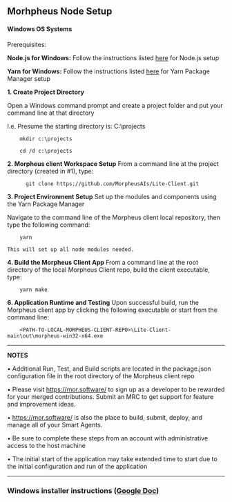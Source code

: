 ## Morhpheus Node Setup

#### Windows OS Systems

Prerequisites:

**Node.js for Windows:**
Follow the instructions listed [here](https://phoenixnap.com/kb/install-node-js-npm-on-windows) for Node.js setup


**Yarn for Windows:**
Follow the instructions listed [here](https://phoenixnap.com/kb/yarn-windows) for Yarn Package Manager setup


**1. Create Project Directory**

Open a Windows command prompt and create a project folder and put your command line at that directory
  
I.e. Presume the starting directory is: C:\projects

		mkdir c:\projects

		cd /d c:\projects
   
**2. Morpheus client Workspace Setup**
From a command line at the project directory (created in #1), type:

          git clone https://github.com/MorpheusAIs/Lite-Client.git

**3. Project Environment Setup**
Set up the modules and components using the Yarn Package Manager

Navigate to the command line of the Morpheus client local repository, then type the following command:
   
        yarn

    This will set up all node modules needed.

**4. Build the Morpheus Client App**
From a command line at the root directory of the local Morpheus Client repo, build the client executable, type:

   		yarn make


**6. Application Runtime and Testing**
Upon successful build, run the Morpheus client app by clicking the following executable or start from the command line:

        <PATH-TO-LOCAL-MORPHEUS-CLIENT-REPO>\Lite-Client-main\out\morpheus-win32-x64.exe


----
**NOTES**

•	Additional Run, Test, and Build scripts are located in the package.json configuration file in the root directory of the Morpheus client repo

•	Please visit https://mor.software/ to sign up as a developer to be rewarded for your merged contributions. Submit an MRC to get support for feature and improvement ideas.

•	https://mor.software/ is also the place to build, submit, deploy, and manage all of your Smart Agents.

•	Be sure to complete these steps from an account with administrative access to the host machine

•	The initial start of the application may take extended time to start due to the initial configuration and run of the application

----

### Windows installer instructions ([Google Doc](https://docs.google.com/document/d/1YjGAlTzglct8aNEqZAUeYD7SAmOETtmv/edit?usp=sharing&ouid=118042204753952761929&rtpof=true&sd=true))


